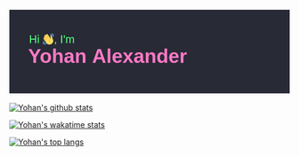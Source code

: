 ![Yohan's header info](https://raw.githubusercontent.com/YohanAlexander/yohanalexander/main/header.png)

[![Yohan's github stats](https://github-readme-stats.vercel.app/api?username=yohanalexander&count_private=true&show_icons=true&theme=dracula)](https://github.com/anuraghazra/github-readme-stats)

[![Yohan's wakatime stats](https://github-readme-stats.vercel.app/api/wakatime?username=yohanalexander&count_private=true&show_icons=true&theme=dracula)](https://github.com/anuraghazra/github-readme-stats)

[![Yohan's top langs](https://github-readme-stats.vercel.app/api/top-langs/?username=yohanalexander&count_private=true&show_icons=true&theme=dracula&layout=compact)](https://github.com/anuraghazra/github-readme-stats)
